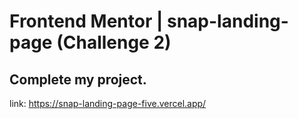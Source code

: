 # Frontend Mentor | snap-landing-page (Challenge 2)

## Complete my project.

link: https://snap-landing-page-five.vercel.app/

